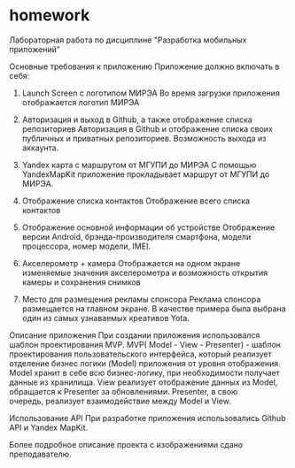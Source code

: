 # homework
Лабораторная работа по дисциплине "Разработка мобильных приложений"

Основные требования к приложению
Приложение должно включать в себя:

1)	Launch Screen c логотипом МИРЭА
Во время загрузки приложения отображается логотип МИРЭА

2)	Авторизация и выход в Github, а также отображение списка репозиториев
Авторизация в Github и отображение списка своих публичных и приватных репозиториев. Возможность выхода из аккаунта.

3)	Yandex карта с маршрутом от МГУПИ до МИРЭА
С помощью YandexMapKit приложение прокладывает маршрут от МГУПИ до МИРЭА.

4)	Отображение списка контактов
Отображение всего списка контактов

5)	Отображение основной информации об устройстве
Отображение версии Android, брэнда-производителя смартфона, модели процессора, номер модели, IMEI.

6)	Акселерометр + камера
Отображается на одном экране изменяемые значения акселерометра и возможность открытия камеры и сохранения снимков

7)	Место для размещения рекламы спонсора
Реклама спонсора размещается на главном экране. В качестве примера была выбрана один из самых узнаваемых креативов Yota. 


Описание приложения
При создании приложения использовался шаблон проектирования MVP.
MVP( Model - View - Presenter) - шаблон проектирования пользовательского интерфейса, который реализует отделение бизнес логики (Model) приложения от уровня отображения. 
Model хранит в себе всю бизнес-логику, при необходимости получает данные из хранилища. View реализует отображение данных из Model, обращается к Presenter за обновлениями. Presenter, в свою очередь, реализует взаимодействие между Model и View.

Использование API
При разработке приложения использовались Github API и Yandex MapKit.

Более подробное описание проекта с изображениями сдано преподавателю. 

